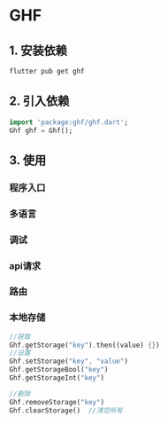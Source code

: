 # GHF 
## 1. 安装依赖

```bash
flutter pub get ghf
```

## 2. 引入依赖

```dart
import 'package:ghf/ghf.dart';
Ghf ghf = Ghf();
```
## 3. 使用
### 程序入口

### 多语言

### 调试

### api请求

### 路由

### 本地存储
```dart
//获取
Ghf.getStorage("key").then((value) {})
//设置
Ghf.setStorage("key", "value")
Ghf.getStorageBool("key")
Ghf.getStorageInt("key")

//删除
Ghf.removeStorage("key")
Ghf.clearStorage()  //清空所有
```


